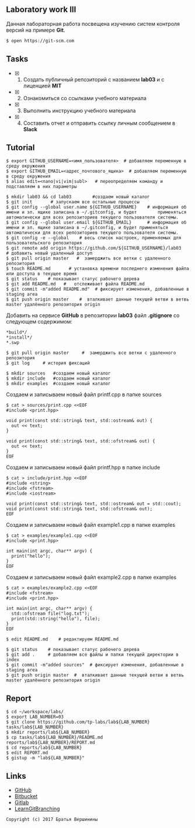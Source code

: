 ## Laboratory work III

Данная лабораторная работа посвещена изучению систем контроля версий на примере **Git**.

```bash
$ open https://git-scm.com
```

## Tasks

- [x] 1. Создать публичный репозиторий с названием **lab03** и с лиценцией **MIT**
- [x] 2. Ознакомиться со ссылками учебного материала
- [x]  3. Выполнить инструкцию учебного материала
- [x] 4. Составить отчет и отправить ссылку личным сообщением в **Slack**

## Tutorial

```ShellSession
$ export GITHUB_USERNAME=<имя_пользователя>  # добавляем переменную в среду окружения
$ export GITHUB_EMAIL=<адрес_почтового_ящика>  # добавляем переменную в среду окружения
$ alias edit=<nano|vi|vim|subl>   # переопределяем команду и подставляем в них параметры
```

```ShellSession
$ mkdir lab03 && cd lab03        #создаем новый каталог
$ git init       # запускаем все остальные процессы
$ git config --global user.name ${GITHUB_USERNAME}    # информация об имени и эл. ящике записана в ~/.gitconfig, и будет        применяться автоматически для всех репозиториев текущего пользователя системы.
$ git config --global user.email ${GITHUB_EMAIL}      # информация об имени и эл. ящике записана в ~/.gitconfig, и будет применяться автоматически для всех репозиториев текущего пользователя системы.
$ git config -e --global    # весь список настроек, применяемых для пользовательского репозитория
$ git remote add origin https://github.com/${GITHUB_USERNAME}/lab03   # добавить новый удаленный доступ
$ git pull origin master   #  замерджить все ветки с удаленного репозитория
$ touch README.md       # установка времени последнего изменения файла или доступа в текущее время
$ git status    # показывает статус рабочего дерева
$ git add README.md   #   отслеживает файла README.md
$ git commit -m"added README.md"  # фиксирует изменения, добавленные в staging area
$ git push origin master    #  вталкивает данные текущей ветви в ветвь master удалённого репозитория origin
```

Добавить на сервисе **GitHub** в репозитории **lab03** файл **.gitignore**
со следующем содержимом:

```ShellSession
*build*/
*install*/
*.swp
```

```ShellSession
$ git pull origin master     #  замерджить все ветки с удаленного репозитория
$ git log     # история фиксаций
```

```ShellSession
$ mkdir sources   #создаем новый каталог
$ mkdir include   #создаем новый каталог
$ mkdir examples  #создаем новый каталог
```
Создаем и записываем новый файл printf.cpp в папке  sources

```
$ cat > sources/print.cpp <<EOF  
#include <print.hpp>

void print(const std::string& text, std::ostream& out) {
  out << text;
}

void print(const std::string& text, std::ofstream& out) {
  out << text;
}
EOF
```
Создаем и записываем новый файл printf.hpp в папке  include

```ShellSession
$ cat > include/print.hpp <<EOF   
#include <string>
#include <fstream>
#include <iostream>

void print(const std::string& text, std::ostream& out = std::cout);
void print(const std::string& text, std::ofstream& out);
EOF
```
Создаем и записываем новый файл example1.cpp в папке  examples

```ShellSession
$ cat > examples/example1.cpp <<EOF    
#include <print.hpp>

int main(int argc, char** argv) {
  print("hello");
}
EOF
```
Создаем и записываем новый файл example2.cpp в папке  examples

```ShellSession
$ cat > examples/example2.cpp <<EOF   
#include <fstream>
#include <print.hpp>

int main(int argc, char** argv) {
  std::ofstream file("log.txt");
  print(std::string("hello"), file);
}
EOF
```

```ShellSession
$ edit README.md    # редактируем README.md
```

```ShellSession
$ git status    # показывает статус рабочего дерева
$ git add .     # добавляем все файлы и папки текущей директории в index
$ git commit -m"added sources"  # фиксирует изменения, добавленные в staging area
$ git push origin master  #  вталкивает данные текущей ветви в ветвь master удалённого репозитория origin
```

## Report

```ShellSession
$ cd ~/workspace/labs/  
$ export LAB_NUMBER=03 
$ git clone https://github.com/tp-labs/lab${LAB_NUMBER} tasks/lab${LAB_NUMBER}  
$ mkdir reports/lab${LAB_NUMBER}   
$ cp tasks/lab${LAB_NUMBER}/README.md reports/lab${LAB_NUMBER}/REPORT.md  
$ cd reports/lab${LAB_NUMBER} 
$ edit REPORT.md    
$ gistup -m "lab${LAB_NUMBER}"
```

## Links

- [GitHub](https://github.com)
- [Bitbucket](https://bitbucket.org)
- [Gitlab](https://about.gitlab.com)
- [LearnGitBranching](http://learngitbranching.js.org/)

```
Copyright (c) 2017 Братья Вершинины
```
